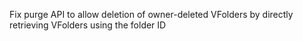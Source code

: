 Fix purge API to allow deletion of owner-deleted VFolders by directly retrieving VFolders using the folder ID
